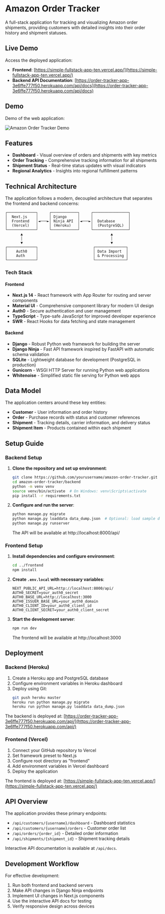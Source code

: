 # Amazon Order Tracker

A full-stack application for tracking and visualizing Amazon order shipments, providing customers with detailed insights into their order history and shipment statuses.

## Live Demo

Access the deployed application:

- **Frontend**: [https://simple-fullstack-app-ten.vercel.app/](https://simple-fullstack-app-ten.vercel.app/)
- **Backend API Documentation**: [https://order-tracker-app-3e6ffe777f50.herokuapp.com/api/docs](https://order-tracker-app-3e6ffe777f50.herokuapp.com/api/docs)

## Demo
Demo of the web application:

![Amazon Order Tracker Demo](demo/vercel-demo.gif)

## Features

- **Dashboard** - Visual overview of orders and shipments with key metrics
- **Order Tracking** - Comprehensive tracking information for all shipments
- **Shipment Status** - Real-time status updates with visual indicators
- **Regional Analytics** - Insights into regional fulfillment patterns

## Technical Architecture

The application follows a modern, decoupled architecture that separates the frontend and backend concerns:

```
┌─────────────┐     ┌────────────┐     ┌────────────────┐
│  Next.js    │     │ Django     │     │                │
│  Frontend   │◄───►│ Ninja API  │◄───►│  Database      │
│  (Vercel)   │     │ (Heroku)   │     │  (PostgreSQL)  │
└─────────────┘     └────────────┘     └────────────────┘
       ▲                                        ▲
       │                                        │
       ▼                                        ▼
┌─────────────┐                         ┌──────────────┐
│    Auth0    │                         │ Data Import  │
│    Auth     │                         │ & Processing │
└─────────────┘                         └──────────────┘
```

### Tech Stack

#### Frontend
- **Next.js 14** - React framework with App Router for routing and server components
- **Material UI** - Comprehensive component library for modern UI design
- **Auth0** - Secure authentication and user management
- **TypeScript** - Type-safe JavaScript for improved developer experience
- **SWR** - React Hooks for data fetching and state management

#### Backend
- **Django** - Robust Python web framework for building the server
- **Django Ninja** - Fast API framework inspired by FastAPI with automatic schema validation
- **SQLite** - Lightweight database for development (PostgreSQL in production)
- **Gunicorn** - WSGI HTTP Server for running Python web applications
- **Whitenoise** - Simplified static file serving for Python web apps

## Data Model

The application centers around these key entities:

- **Customer** - User information and order history
- **Order** - Purchase records with status and customer references
- **Shipment** - Tracking details, carrier information, and delivery status
- **Shipment Item** - Products contained within each shipment

## Setup Guide

### Backend Setup

1. **Clone the repository and set up environment**:
   ```bash
   git clone https://github.com/yourusername/amazon-order-tracker.git
   cd amazon-order-tracker/backend
   python -m venv venv
   source venv/bin/activate  # On Windows: venv\Scripts\activate
   pip install -r requirements.txt
   ```

2. **Configure and run the server**:
   ```bash
   python manage.py migrate
   python manage.py loaddata data_dump.json  # Optional: load sample data
   python manage.py runserver
   ```
   The API will be available at http://localhost:8000/api/

### Frontend Setup

1. **Install dependencies and configure environment**:
   ```bash
   cd ../frontend
   npm install
   ```

2. **Create `.env.local` with necessary variables**:
   ```
   NEXT_PUBLIC_API_URL=http://localhost:8000/api/
   AUTH0_SECRET=your_auth0_secret
   AUTH0_BASE_URL=http://localhost:3000
   AUTH0_ISSUER_BASE_URL=your_auth0_domain
   AUTH0_CLIENT_ID=your_auth0_client_id
   AUTH0_CLIENT_SECRET=your_auth0_client_secret
   ```

3. **Start the development server**:
   ```bash
   npm run dev
   ```
   The frontend will be available at http://localhost:3000

## Deployment

### Backend (Heroku)

1. Create a Heroku app and PostgreSQL database
2. Configure environment variables in Heroku dashboard
3. Deploy using Git:
   ```bash
   git push heroku master
   heroku run python manage.py migrate
   heroku run python manage.py loaddata data_dump.json
   ```

The backend is deployed at: [https://order-tracker-app-3e6ffe777f50.herokuapp.com/api/](https://order-tracker-app-3e6ffe777f50.herokuapp.com/api/)

### Frontend (Vercel)

1. Connect your GitHub repository to Vercel
2. Set framework preset to Next.js
3. Configure root directory as "frontend"
4. Add environment variables in Vercel dashboard
5. Deploy the application

The frontend is deployed at: [https://simple-fullstack-app-ten.vercel.app/](https://simple-fullstack-app-ten.vercel.app/)

## API Overview

The application provides these primary endpoints:

- `/api/customers/{username}/dashboard` - Dashboard statistics
- `/api/customers/{username}/orders` - Customer order list
- `/api/orders/{order_id}` - Detailed order information
- `/api/shipments/{shipment_id}` - Shipment tracking details

Interactive API documentation is available at `/api/docs`.

## Development Workflow

For effective development:

1. Run both frontend and backend servers
2. Make API changes in Django Ninja endpoints
3. Implement UI changes in Next.js components
4. Use the interactive API docs for testing
5. Verify responsive design across devices
